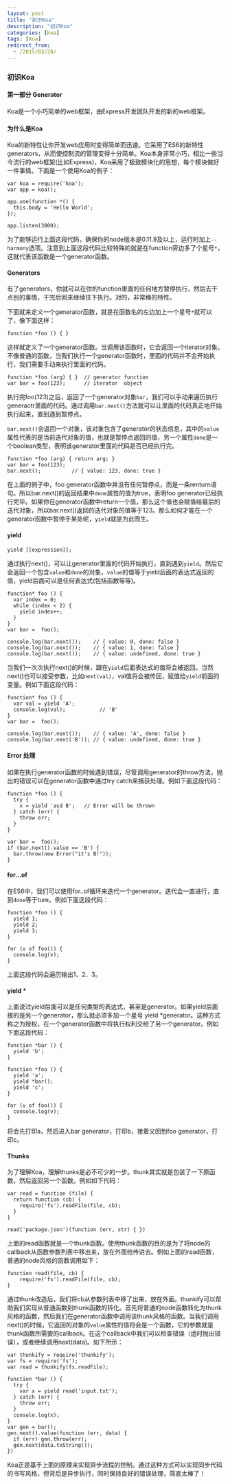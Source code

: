 ```yaml
---
layout: post
title: "初识Koa"
description: "初识Koa"
categories: [Koa]
tags: [Koa]
redirect_from:
  - /2015/03/28/
---
```


### 初识Koa

#### 第一部分 Generator

Koa是一个小巧简单的web框架，由Express开发团队开发的新的web框架。

#### 为什么是Koa

Koa的新特性让你开发web应用时变得简单而迅速。它采用了ES6的新特性generators，从而使控制流的管理变得十分简单。Koa本身非常小巧，相比一些当今流行的web框架(比如Express)，Koa采用了极致模块化的思想，每个模块做好一件事情。下面是一个使用Koa的例子：


    var koa = require('koa');
    var app = koa();

    app.use(function *() {
      this.body = 'Hello World';
    });

    app.listen(3000);

<!--more-->

为了能够运行上面这段代码，确保你的node版本是0.11.9及以上，运行时加上`--harmony`选项。注意到上面这段代码比较特殊的就是在function旁边多了个星号`*`，这就代表该函数是一个generator函数。

#### Generators

有了generators，你就可以在你的function里面的任何地方暂停执行，然后去干点别的事情，干完后回来继续往下执行。对的，非常棒的特性。

下面就来定义一个generator函数，就是在函数名的左边加上一个星号`*`就可以了，像下面这样：


    function *foo () { }


这样就定义了一个generator函数。当调用该函数时，它会返回一个iterator对象。不像普通的函数，当我们执行一个generator函数时，里面的代码并不会开始执行，我们需要手动来执行里面的代码。


    function *foo (arg) { }  // generator function
    var bar = foo(123);      // iterator  object

执行完foo(123)之后，返回了一个generator对象`bar`，我们可以手动来遍历执行generaotr里面的代码。通过调用`bar.next()`方法就可以让里面的代码真正地开始执行起来，直到遇到暂停点。

`bar.next()`会返回一个对象，该对象包含了generator的状态信息，其中的`value`属性代表的是当前迭代对象的值，也就是暂停点返回的值，另一个属性`done`是一个boolean类型，表明该generator里面的代码是否已经执行完。


    function *foo (arg) { return arg; }
    var bar = foo(123);
    bar.next();          // { value: 123, done: true }

在上面的例子中，foo generator函数中并没有任何暂停点，而是一条renturn语句。所以bar.next()的返回结果中`done`属性的值为true，表明foo generator已经执行完毕。如果你在generator函数中return一个值，那么这个值也会赋值给最后的迭代对象，所以bar.next()返回的迭代对象的值等于123。那么如何才能在一个generator函数中暂停于某处呢，`yield`就是为此而生。

#### yield


    yield [[expression]];


通过执行next()，可以让generator里面的代码开始执行，直到遇到`yield`。然后它会返回一个包含`value`和`done`的对象，`value`的值等于yield后面的表达式返回的值，yield后面可以是任何表达式(包括函数等等)。


    function* foo () {
      var index = 0;
      while (index < 2) {
        yield index++;
      }
    }
    var bar =  foo();

    console.log(bar.next());    // { value: 0, done: false }
    console.log(bar.next());    // { value: 1, done: false }
    console.log(bar.next());    // { value: undefined, done: true }


当我们一次次执行next()的时候，跟在`yield`后面表达式的值将会被返回。当然next()也可以接受参数，比如`next(val)`，val值将会被传回，赋值给`yield`前面的变量。例如下面这段代码：


    function* foo () {
      var val = yield 'A';
      console.log(val);           // 'B'
    }
    var bar =  foo();

    console.log(bar.next());    // { value: 'A', done: false }
    console.log(bar.next('B')); // { value: undefined, done: true }

#### Error 处理

如果在执行generator函数的时候遇到错误，尽管调用generator的throw方法，抛出的错误可以在generator函数中通过try catch来捕获处理。例如下面这段代码：

    function *foo () {
      try {
        x = yield 'asd B';   // Error will be thrown
      } catch (err) {
        throw err;
      }
    }

    var bar =  foo();
    if (bar.next().value == 'B') {
      bar.throw(new Error("it's B!"));
    }

#### for...of

在ES6中，我们可以使用for..of循环来迭代一个generator。迭代会一直进行，直到`done`等于ture。例如下面这段代码：

    function *foo () {
      yield 1;
      yield 2;
      yield 3;
    }

    for (v of foo()) {
      console.log(v);
    }

上面这段代码会遍历输出1、2、3。

#### yield *

上面说过yield后面可以是任何类型的表达式，甚至是generator。如果yield后面接的是另一个generator，那么就必须多加一个星号 yield *generator。这种方式称之为授权，在一个generator函数中将执行权利交给了另一个generator。例如下面这段代码：

    function *bar () {
      yield 'b';
    }

    function *foo () {
      yield 'a';
      yield *bar();
      yield 'c';
    }

    for (v of foo()) {
      console.log(v);
    }

将会先打印a，然后进入bar generator，打印b，接着又回到foo generator，打印c。

#### Thunks

为了理解Koa，理解thunks是必不可少的一步。thunk其实就是包装了一下原函数，然后返回另一个函数。例如如下代码：

    var read = function (file) {
      return function (cb) {
        require('fs').readFile(file, cb);
      }
    }

    read('package.json')(function (err, str) { })

上面的read函数就是一个thunk函数。使用thunk函数的目的是为了将node的callback从函数参数列表中移出来，放在外面给传进去。例如上面的read函数，普通的node风格的函数调用如下：

    function read(file, cb) {
        require('fs').readFile(file, cb);
    }

通过thunk改造后，我们将cb从参数列表中移了出来，放在外面。thunkify可以帮助我们实现从普通函数到thunk函数的转化。首先将普通的node函数转化为thunk风格的函数，然后我们在generator函数中调用该thunk风格的函数。当我们调用next()的时候，它返回的对象的`value`属性的值将会是一个函数，它的参数就是thunk函数所需要的callback。在这个callback中我们可以检查错误（适时抛出错误），或者继续调用next(data)。如下所示：

    var thunkify = require('thunkify');
    var fs = require('fs');
    var read = thunkify(fs.readFile);

    function *bar () {
      try {
        var x = yield read('input.txt');
      } catch (err) {
        throw err;
      }
      console.log(x);
    }
    var gen = bar();
    gen.next().value(function (err, data) {
      if (err) gen.throw(err);
      gen.next(data.toString());
    })

Koa正是基于上面的原理来实现异步流程的控制。通过这种方式可以实现同步代码的书写风格，但背后是异步执行，同时保持良好的错误处理，简直太棒了！
